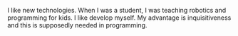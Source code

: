 I like new technologies. When I was a student, I was teaching robotics and programming for kids. I like develop myself. 
My advantage is inquisitiveness and this is supposedly needed in programming.
